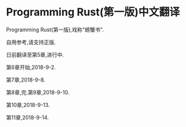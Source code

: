 # Programming Rust(第一版)中文翻译

Programming Rust(第一版),戏称"螃蟹书".

自用参考,请支持正版.

日前翻译至第5章,进行中.

第6章开始,2018-9-2.

第7章,2018-9-8.

第8章,完.第9章,2018-9-10.

第10章,2018-9-13.

第11章,2018-9-14.
